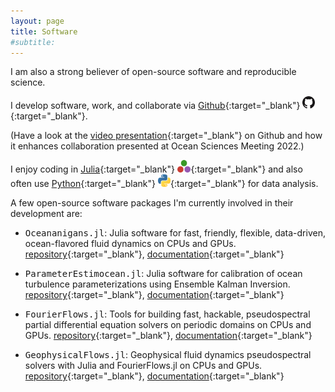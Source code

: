 ```yaml
---
layout: page
title: Software
#subtitle:
---
```


I am also a strong believer of open-source software and reproducible science.

I develop software, work, and collaborate via [Github][github-profile]{:target="_blank"} [<img src="/img/github-logo.png" height=20>][github-profile]{:target="_blank"}.

(Have a look at the [video presentation][github-osm-video]{:target="_blank"} on Github and how it enhances collaboration presented at Ocean Sciences Meeting 2022.)

I enjoy coding in [Julia][julia-website]{:target="_blank"} [<img src="/img/julia-logo.png" height=20>][julia-website]{:target="_blank"} and also often use [Python][python-website]{:target="_blank"} [<img src="/img/python-logo.png" height=20>][python-website]{:target="_blank"} for data analysis.

A few open-source software packages I'm currently involved in their development are:

- <tt>Oceananigans.jl</tt>: Julia software for fast, friendly, flexible, data-driven, ocean-flavored fluid dynamics on CPUs and GPUs. [repository][oceananigans-repo]{:target="_blank"}, [documentation][oceananigans-docs]{:target="_blank"}

- <tt>ParameterEstimocean.jl</tt>: Julia software for calibration of ocean turbulence parameterizations using Ensemble Kalman Inversion. [repository][parameterestimocean-repo]{:target="_blank"}, [documentation][parameterestimocean-docs]{:target="_blank"}

- <tt>FourierFlows.jl</tt>: Tools for building fast, hackable, pseudospectral partial differential equation solvers on periodic domains on CPUs and GPUs. [repository][fourierflows-repo]{:target="_blank"}, [documentation][fourierflows-docs]{:target="_blank"}

- <tt>GeophysicalFlows.jl</tt>: Geophysical fluid dynamics pseudospectral solvers with Julia and FourierFlows.jl on CPUs and GPUs. [repository][geophysicalflows-repo]{:target="_blank"}, [documentation][geophysicalflows-docs]{:target="_blank"}


[github-profile]: https://github.com/navidcy
[julia-website]: https://julialang.org
[python-website]: https://www.python.org

[fourierflows-repo]: https://www.github.com/FourierFlows/FourierFlows.jl
[geophysicalflows-repo]: https://www.github.com/FourierFlows/GeophysicalFlows.jl
[oceananigans-repo]: https://www.github.com/CliMA/Oceananigans.jl
[parameterestimocean-repo]: https://www.github.com/CliMA/ParameterEstimocean.jl

[fourierflows-docs]: https://fourierflows.github.io/FourierFlowsDocumentation/stable/
[geophysicalflows-docs]: https://fourierflows.github.io/GeophysicalFlowsDocumentation/stable/
[oceananigans-docs]: https://clima.github.io/OceananigansDocumentation/stable/
[parameterestimocean-docs]: https://clima.github.io/ParameterEstimocean.jl/dev/

[github-osm-video]: https://www.youtube.com/watch?v=vsD_PrQ2M5w